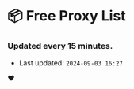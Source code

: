 # :package: Free Proxy List
### Updated every 15 minutes.

- Last updated: `2024-09-03 16:27`

:heart:
